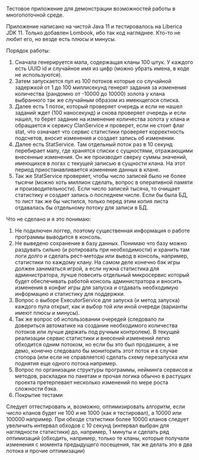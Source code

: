 Тестовое приложение для демонстрации возможностей работы в многопоточной среде.

Приложение написано на чистой Java 11 и тестировалось на Liberica JDK 11. Только добавлен Lombook, ибо так код нагляднее. Кто-то не любит его, но везде есть плюсы и минусы.

Порядок работы:
1. Сначала генерируется мапа, содержащая кланы 100 штук. У каждого есть UUID id и случайное имя из цифр (можно убрать имена, в коде не используются).
2. Затем запускается пул из 100 потоков которые со случайной задержкой от 1 до 100 миллисекунд генерят задания за изменения количества (рандомно от -10000 до 10000) золота у клана выбранного так же случайным образом из имеющегося списка.
3. Далее есть 1 поток, который проверяет очередь и если не нашел заданий ждет (100 наносекунд) и снова проверяет очередь и если нашел, то берет задание на изменение количества золота у клана и обращается к сервису ClanService и проверет, если не стоит флаг stat, что означает что сервис статистики проверяет корректность подсчетов, вносит изменения и создает запись об изменении.
4. Далее есть StatService. Там отдельный поток раз в 10 секунд перебирает мапу, где хранятся списки с сущностями, отражающими внесенные изменения. Он же производит сверку суммы значений, имеющихся в логах с текущей записью в сущности клана. На этот период приостанавливается изменение данных в клане.
5. Так же StatService проверяет, чтобы число записей было не более тысячи (можно хоть миллион сделать, вопрос в оперативной памяти и производительности). Если число записей тысяча, то очищает статистику и создает запись о последнем числе. Если бы была БД, то лист так же бы чистился, только перед этим копия листа отдавалась бы отдельному потоку для записи в БД.


Что не сделано и я это понимаю:
1. Не подключен логгер, поэтому существенная информация о работе программы выводится в консоль.
2. Не выведено сохранение в базу данных. Понимаю что базу можно раздувать сильно (и ротировать при необходимости) и хранить там логи долго и сделать рест-методы или вывод в консоль, например, статистики по каждому клану. На самом деле конечно бэк игры должен заниматься игрой, а если нужна статистика для администратора, лучше повесить отдельный микросервис который будет обеспечивать работой консоль администратора и вносить изменения в конфиг игры для запуска и отдавать необходимую информацию и статистику для поддержки.
3. Вопрос о выборе ExecutorService для запуска (и метод запуска) каждого пула открыт, как и выбор той или иной очереди (варианты имеют плюсы и минусы).
4. Так же вопрос об использовании очередей (следовало ли довериться автоматике на создание необходимого количества потоков или лучше держать под ручным контролем). В текущей реализации сервис статистики и внесений изменений легко обходится одним потоком, но если бы это был продакшен, а не демо, конечно следовало бы мониторить этот поток и в случае стопора (или если не справляется) сделать схему перезапуска или поднятия еще одного потока например.
5. Вопрос по организации структуры программы, нейминга сервисов и методов, раскладки по пакетам и прочая логика обычно в растущих проекта претерпевает несколько изменений по мере роста сложности бэка.
6. Покрытие тестами

Следует оттестировать и, возможно, оптимизировать алгоритм, если число кланов будет не 100 и не 1000 (как я тестировал), а 10000 или 100000 например.
При обходе статистики более 10000 кланов следует увеличить интервал обходов с 10 секунд (интервал выбран для наглядности статистики) до, например, 1 минуты и сделать ряд оптимизаций (обходить, например, только те кланы, которые получали изменения с момента предыдущего посещения, так же делать это в два потока и прочие оптимизации)